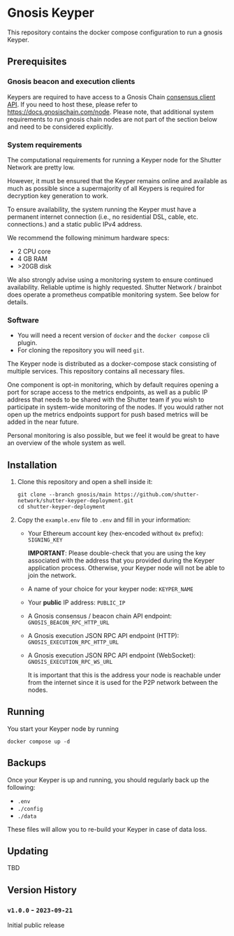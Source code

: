 # Gnosis Keyper

This repository contains the docker compose configuration to run a gnosis Keyper.

## Prerequisites

### Gnosis beacon and execution clients

Keypers are required to have access to a Gnosis Chain [consensus client API](https://ethereum.github.io/beacon-APIs/).
If you need to host these, please refer to https://docs.gnosischain.com/node. Please note, that additional system requirements to run gnosis chain nodes
are not part of the section below and need to be considered explicitly.

### System requirements

The computational requirements for running a Keyper node for the Shutter Network are pretty low.

However, it must be ensured that the Keyper remains online and available as much as possible since a supermajority of all Keypers is required for decryption key generation to work.

To ensure availability, the system running the Keyper must have a permanent internet connection (i.e., no residential DSL, cable, etc. connections.) and a static public IPv4 address.

We recommend the following minimum hardware specs:

- 2 CPU core
- 4 GB RAM
- \>20GB disk

We also strongly advise using a monitoring system to ensure continued availability. Reliable uptime is highly requested.
Shutter Network / brainbot does operate a prometheus compatible monitoring system. See below for details.

### Software

- You will need a recent version of `docker` and the `docker compose` cli plugin. 
- For cloning the repository you will need `git`.

The Keyper node is distributed as a docker-compose stack consisting of multiple services. This repository contains all necessary files.

One component is opt-in monitoring, which by default requires opening a port for scrape access to the metrics endpoints, 
as well as a public IP address that needs to be shared with the Shutter team if you wish to participate in system-wide 
monitoring of the nodes.
If you would rather not open up the metrics endpoints support for push based metrics will be added in the near future. 

Personal monitoring is also possible, but we feel it would be great to have an overview of the whole system as well.


## Installation

1. Clone this repository and open a shell inside it:

   ```shell
   git clone --branch gnosis/main https://github.com/shutter-network/shutter-keyper-deployment.git
   cd shutter-keyper-deployment
   ```

2. Copy the `example.env` file to `.env` and fill in your information:
   - Your Ethereum account key (hex-encoded without `0x` prefix): `SIGNING_KEY`
     
     **IMPORTANT**: Please double-check that you are using the key associated with the address that you provided during the Keyper application process. Otherwise, your Keyper node will not be able to join the network.
   - A name of your choice for your keyper node: `KEYPER_NAME`
   - Your **public** IP address: `PUBLIC_IP`
   - A Gnosis consensus / beacon chain API endpoint: `GNOSIS_BEACON_RPC_HTTP_URL`
   - A Gnosis execution JSON RPC API endpoint (HTTP): `GNOSIS_EXECUTION_RPC_HTTP_URL`
   - A Gnosis execution JSON RPC API endpoint (WebSocket): `GNOSIS_EXECUTION_RPC_WS_URL`

     It is important that this is the address your node is reachable under from the internet since it is used for the P2P network between the nodes.

## Running

You start your Keyper node by running

```
docker compose up -d
```

## Backups

Once your Keyper is up and running, you should regularly back up the following:

- `.env`
- `./config`
- `./data`

These files will allow you to re-build your Keyper in case of data loss.

## Updating

TBD

## Version History

### `v1.0.0` - `2023-09-21`

Initial public release
